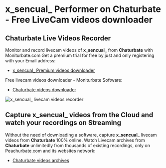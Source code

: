 # x_sencual_ Performer on Chaturbate - Free LiveCam videos downloader

## Chaturbate Live Videos Recorder

Monitor and record livecam videos of **x_sencual_** from **Chaturbate** with Moniturbate.com
Get a premium trial for free by just and only registering with your Email address:
* [x_sencual_ Premium videos downloader](https://moniturbate.com/request-demo-licence-key.html)

Free livecam videos downloader - Moniturbate Software:
* [Chaturbate videos downloader](https://moniturbate.com/moniturbate-download-software.html)

![x_sencual_ livecam videos recorder](https://peachurnet.com/templates/moniturbate-software.png)


## Capture x_sencual_ videos from the Cloud and watch your recordings on Streaming

Without the need of downloading a software, capture **x_sencual_** livecam videos from **Chaturbate** 100% online.
Watch Livecam archives from **Chaturbate** unlimitedly from thousands of existing recordings, only on Peachurbate.com and its websites network:
* [Chaturbate videos archives](https://peachurnet.com/)